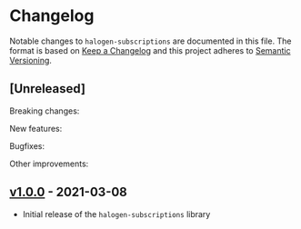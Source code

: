 # Changelog

Notable changes to `halogen-subscriptions` are documented in this file. The format is based on [Keep a Changelog](https://keepachangelog.com/en/1.0.0/) and this project adheres to [Semantic Versioning](https://semver.org/spec/v2.0.0.html).

## [Unreleased]

Breaking changes:

New features:

Bugfixes:

Other improvements:

## [v1.0.0](https://github.com/purescript-halogen/purescript-halogen/releases/tag/v1.0.0) - 2021-03-08

- Initial release of the `halogen-subscriptions` library
